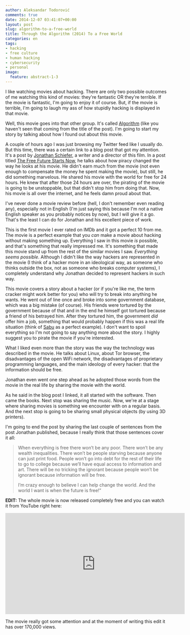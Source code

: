 ```yaml
---
author: Aleksandar Todorović
comments: true
date: 2014-12-07 03:41:07+00:00
layout: post
slug: algorithm-to-a-free-world
title: Through the Algorithm (2014) To a Free World
categories: en
tags:
- hacking
- free culture
- human hacking
- cybersecurity
- personal
image:
  feature: abstract-1-3
---
```


I like watching movies about hacking. There are only two possible outcomes of me watching this kind of movies: they're fantastic OR they're terrible. If the movie is fantastic, I'm going to enjoy it of course. But, if the movie is terrible, I'm going to laugh my ass of how stupidly hacking is displayed in that movie.

Well, this movie goes into that other group. It's called [Algorithm](http://www.imdb.com/title/tt3293462/) (like you haven't seen that coming from the title of the post). I'm going to start my story by talking about how I found out about this movie.

A couple of hours ago I was just browsing my Twitter feed like I usually do. But this time, there was a certain link to a blog post that got my attention. It's a post by [Jonathan Schiefer](http://www.brandxindustries.com/blog/?author=52efd1c5e4b0c02e5a3ad902), a writer and a director of this film. In a post titled [The Free Future Starts Now](http://www.brandxindustries.com/blog/2014/12/4/the-free-future-starts-now), he talks about how piracy changed the way he looks at his movie. He didn't earn much from the movie (not even enough to compensate the money he spent making the movie), but still, he did something marvelous. He shared his movie with the world for free for 24 hours. He knew that after those 24 hours are over, the pirating of the movie is going to be unstoppable, but that didn't stop him from doing that. Now, his movie is all over the internet, and he feels damn proud about that.


I've never done a movie review before (hell, I don't remember even reading any), especially not in English (I'm just saying this because I'm not a native English speaker as you probably notices by now), but I will give it a go. That's the least I can do for Jonathan and his excellent piece of work.

This is the first movie I ever rated on IMDb and it got a perfect 10 from me. The movie is a perfect example that you _can_ make a movie about hacking without making something up. Everything I saw in this movie _is_ possible, and that's something that really impressed me. It's something that made this movie stand up from the rest of the similar movies I saw. _Everything seems possible_. Although I didn't like the way hackers are represented in the movie (I think of a hacker more in an ideological way, as someone who thinks outside the box, not as someone who breaks computer systems), I completely understand why Jonathan decided to represent hackers in such way.

This movie covers a story about a hacker (or if you're like me, the term cracker might work better for you) who will try to break into anything he wants. He went out of line once and broke into some government database, which was a big mistake (of course). His friends were tortured by the government because of that and in the end he himself got tortured because a friend of his betrayed him. After they tortured him, the government _did_ offer him a job, something that would probably happen if this was a real life situation (think of [Sabu](https://en.wikipedia.org/wiki/Hector_Xavier_Monsegur) as a perfect example). I don't want to spoil everything so I'm not going to say anything more about the story. I highly suggest you to pirate the movie if you're interested.

What I liked even more than the story was the way the technology was described in the movie. He talks about Linux, about Tor browser, the disadvantages of the open WiFi network, the disadvantages of proprietary programming languages, and the main ideology of every hacker: that the information should be free.

Jonathan even went one step ahead as he adopted those words from the movie in the real life by sharing the movie with the world.

As he said in the blog post I linked, it all started with the software. Then came the books. Next stop was sharing the music. Now, we're at a stage where sharing movies is something we encounter with on a regular basis. And the next stop is going to be sharing small physical objects (by using 3D printers).

I'm going to end the post by sharing the last couple of sentences from the post Jonathan published, because I really think that those sentences cover it all:




> When everything is free there won’t be any poor. There won’t be any wealth inequalities. There won’t be people starving because anyone can just print food. People won’t go into debt for the rest of their life to go to college because we’ll have equal access to information and art. There will be no tricking the ignorant because people won’t be ignorant because information will be free.
>
> I’m crazy enough to believe I can help change the world. And the world I want is when the future is free!”

**EDIT:** The whole movie is now released completely free and you can watch it from YouTube right here:

<iframe width="560" height="315" src="https://www.youtube.com/embed/6qpudAhYhpc" frameborder="0" allowfullscreen></iframe>

The movie really got some attention and at the moment of writing this edit it has over 170,000 views.
